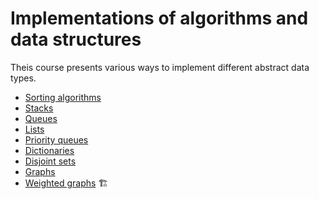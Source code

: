 # Implementations of algorithms and data structures

Theis course presents various ways to implement different abstract data types.

-   [Sorting algorithms](sorting/index.html)
-   [Stacks](stacks/index.html)
-   [Queues](queues/index.html)
-   [Lists](lists/index.html)
-   [Priority queues](priority-queues/index.html)
-   [Dictionaries](dictionaries/index.html)
-   [Disjoint sets](disjoint-sets/index.html)
-   [Graphs](graphs/index.html)
-   [Weighted graphs](weighted-graphs/index.html) 🏗️
